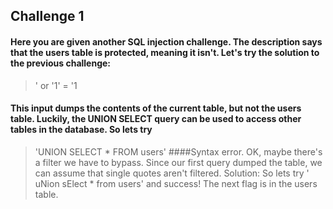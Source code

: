 ## Challenge 1
#### Here you are given another SQL injection challenge. The description says that the users table is protected, meaning it isn't. Let's try the solution to the previous challenge:
> ' or '1' = '1
#### This input dumps the contents of the current table, but not the users table. Luckily, the UNION SELECT query can be used to access other tables in the database. So lets try
> 'UNION SELECT * FROM users'
####Syntax error. OK, maybe there's a filter we have to bypass. Since our first query dumped the table, we can assume that single quotes aren't filtered.
Solution: So lets try
> ' uNion sElect * from users'
and success! The next flag is in the users table.